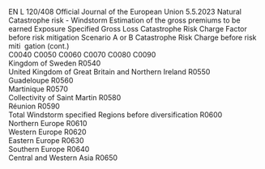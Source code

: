 EN  L 120/408 Official Journal of the European Union 5.5.2023
 Natural Catastrophe risk - Windstorm  Estimation of 
the gross 
premiums to be 
earned  Exposure  Specified Gross 
Loss  Catastrophe 
Risk Charge 
Factor before 
risk mitigation  Scenario A or B  Catastrophe 
Risk Charge 
before risk miti ­
gation  (cont.)  
C0040  C0050  C0060  C0070  C0080  C0090  
Kingdom of Sweden  R0540  
United Kingdom of Great Britain and Northern 
Ireland  R0550  
Guadeloupe  R0560  
Martinique  R0570  
Collectivity of Saint Martin  R0580  
Réunion  R0590  
Total Windstorm specified Regions before 
diversification  R0600  
Northern Europe  R0610  
Western Europe  R0620  
Eastern Europe  R0630  
Southern Europe  R0640  
Central and Western Asia  R0650